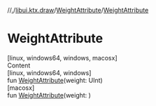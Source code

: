 //[.](../../index.md)/[libui.ktx.draw](../index.md)/[WeightAttribute](index.md)/[WeightAttribute](-weight-attribute.md)



# WeightAttribute  
[linux, windows64, windows, macosx]  
Content  
[linux, windows64, windows]  
fun [WeightAttribute](-weight-attribute.md)(weight: UInt)  
[macosx]  
fun [WeightAttribute](-weight-attribute.md)(weight: <ERROR CLASS>)  




